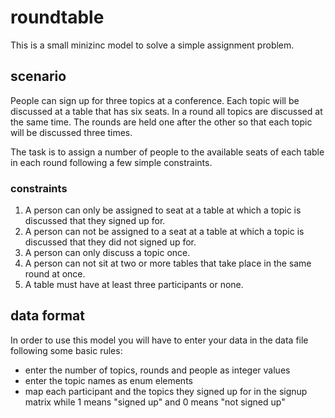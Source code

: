 # roundtable
This is a small minizinc model to solve a simple assignment problem.

## scenario
People can sign up for three topics at a conference. Each topic will be discussed at a table that has six seats. In a round all topics are discussed at the same time. The rounds are held one after the other so that each topic will be discussed three times.

The task is to assign a number of people to the available seats of each table in each round following a few simple constraints. 

### constraints

1. A person can only be assigned to seat at a table at which a topic is discussed that they signed up for.
2. A person can not be assigned to a seat at a table at which a topic is discussed that they did not signed up for.
3. A person can only discuss a topic once.
4. A person can not sit at two or more tables that take place in the same round at once.
5. A table must have at least three participants or none.


## data format
In order to use this model you will have to enter your data in the data file following some basic rules:

- enter the number of topics, rounds and people as integer values
- enter the topic names as enum elements
- map each participant and the topics they signed up for in the signup matrix while 1 means "signed up" and 0 means "not signed up"

